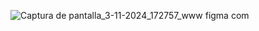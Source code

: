 ![Captura de pantalla_3-11-2024_172757_www figma com](https://github.com/user-attachments/assets/4b92e7e1-c3e6-41f3-8a7f-02f7505f2ced)

